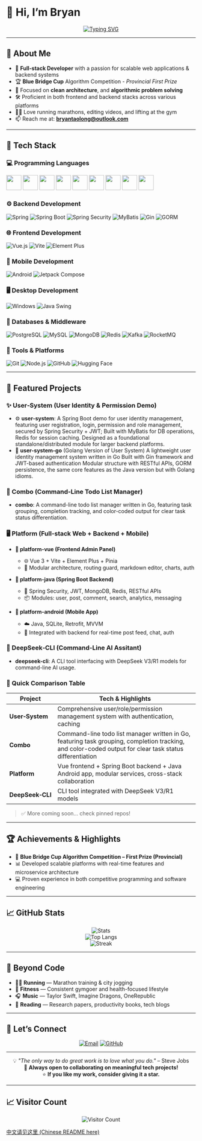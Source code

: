 # 👋 Hi, I’m Bryan

<div align="center">
  
  [![Typing SVG](https://readme-typing-svg.demolab.com?font=Fira+Code&pause=1000&color=2196F3&center=true&vCenter=true&width=435&lines=Full+Stack+Developer;Algorithm+Competition+Winner;AI+%26+ML+Enthusiast;Always+Learning)](https://git.io/typing-svg)

</div>

---

## 🚀 About Me

- 🎯 **Full‑stack Developer** with a passion for scalable web applications & backend systems  
- 🏆 **Blue Bridge Cup** Algorithm Competition - *Provincial First Prize*  
- 🤖 Focused on **clean architecture**, and **algorithmic problem solving**
- 🛠️ Proficient in both frontend and backend stacks across various platforms  
- 🏃‍♂️ Love running marathons, editing videos, and lifting at the gym  
- 📫 Reach me at: **bryantaolong@outlook.com**

---

## 🧰 Tech Stack

### 💻 Programming Languages

<a href="#"><img src="https://cdn.jsdelivr.net/gh/devicons/devicon/icons/c/c-original.svg" width="40"/></a>
<a href="#"><img src="https://cdn.jsdelivr.net/gh/devicons/devicon/icons/cplusplus/cplusplus-original.svg" width="40"/></a>
<a href="#"><img src="https://cdn.jsdelivr.net/gh/devicons/devicon/icons/python/python-original.svg" width="40"/></a>
<a href="#"><img src="https://cdn.jsdelivr.net/gh/devicons/devicon/icons/java/java-original.svg" width="40"/></a>
<a href="#"><img src="https://cdn.jsdelivr.net/gh/devicons/devicon/icons/go/go-original.svg" width="40"/></a>
<a href="#"><img src="https://cdn.jsdelivr.net/gh/devicons/devicon/icons/csharp/csharp-original.svg" width="40"/></a>
<a href="#"><img src="https://cdn.jsdelivr.net/gh/devicons/devicon/icons/kotlin/kotlin-original.svg" width="40"/></a>
<a href="#"><img src="https://cdn.jsdelivr.net/gh/devicons/devicon/icons/javascript/javascript-original.svg" width="40"/></a>
<a href="#"><img src="https://cdn.jsdelivr.net/gh/devicons/devicon/icons/typescript/typescript-original.svg" width="40"/></a>

### ⚙️ Backend Development

![Spring](https://img.shields.io/badge/Spring-6DB33F?style=flat&logo=spring&logoColor=white)
![Spring Boot](https://img.shields.io/badge/Spring_Boot-6DB33F?style=flat&logo=spring-boot&logoColor=white)
![Spring Security](https://img.shields.io/badge/Spring_Security-6DB33F?style=flat&logo=spring-security&logoColor=white)
![MyBatis](https://img.shields.io/badge/MyBatis-DC382D?style=flat&logo=apache&logoColor=white)
![Gin](https://img.shields.io/badge/Gin-00ADD8?style=flat&logo=go&logoColor=white)
![GORM](https://img.shields.io/badge/GORM-1C1C1C?style=flat&logo=go&logoColor=white)

### 🌐 Frontend Development

![Vue.js](https://img.shields.io/badge/Vue.js-35495E?style=flat&logo=vue.js&logoColor=4FC08D)
![Vite](https://img.shields.io/badge/Vite-646CFF?style=flat&logo=vite&logoColor=white)
![Element Plus](https://img.shields.io/badge/Element_Plus-409EFF?style=flat&logo=element&logoColor=white)

### 📱 Mobile Development

![Android](https://img.shields.io/badge/Android-3DDC84?style=flat&logo=android&logoColor=white)
![Jetpack Compose](https://img.shields.io/badge/Jetpack%20Compose-4285F4?style=flat&logo=jetpackcompose&logoColor=white)

### 🖥️ Desktop Development

![Windows](https://img.shields.io/badge/Windows-0078D6?style=flat&logo=windows&logoColor=white)
![Java Swing](https://img.shields.io/badge/Java_Swing-FF7800?style=flat&logo=openjdk&logoColor=white)

### 💾 Databases & Middleware

![PostgreSQL](https://img.shields.io/badge/PostgreSQL-4169E1?style=flat&logo=postgresql&logoColor=white)
![MySQL](https://img.shields.io/badge/MySQL-005C84?style=flat&logo=mysql&logoColor=white)
![MongoDB](https://img.shields.io/badge/MongoDB-4EA94B?style=flat&logo=mongodb&logoColor=white)
![Redis](https://img.shields.io/badge/Redis-DC382D?style=flat&logo=redis&logoColor=white)
![Kafka](https://img.shields.io/badge/Kafka-231F20?style=flat&logo=apachekafka&logoColor=white)
![RocketMQ](https://img.shields.io/badge/RocketMQ-D77310?style=flat&logo=apache&logoColor=white)

### 🔧 Tools & Platforms

![Git](https://img.shields.io/badge/Git-F05032?style=flat&logo=git&logoColor=white)
![Node.js](https://img.shields.io/badge/Node.js-43853D?style=flat&logo=node.js&logoColor=white)
![GitHub](https://img.shields.io/badge/GitHub-100000?style=flat&logo=github&logoColor=white)
![Hugging Face](https://img.shields.io/badge/HuggingFace-FFD21E?style=flat&logo=huggingface&logoColor=black)

---

## 🌟 Featured Projects

### ✨ User‑System (User Identity & Permission Demo)

- ⚙️ **user-system**: A Spring Boot demo for user identity management, featuring user registration, login, permission and role management, secured by Spring Security + JWT; Built with MyBatis for DB operations, Redis for session caching. Designed as a foundational standalone/distributed module for larger backend platforms.
- 🧩 **user-system-go** (Golang Version of User System) A lightweight user identity management system written in Go Built with Gin framework and JWT-based authentication Modular structure with RESTful APIs, GORM persistence, the same core features as the Java version but with Golang idioms.

### 🥊 Combo (Command‑Line Todo List Manager)

- **combo**: A command-line todo list manager written in Go, featuring task grouping, completion tracking, and color-coded output for clear task status differentiation.

### 🖥️ Platform (Full‑stack Web + Backend + Mobile)

- **🔗 platform-vue (Frontend Admin Panel)**

  - 🌐 Vue 3 + Vite + Element Plus + Pinia
  - 🔧 Modular architecture, routing guard, markdown editor, charts, auth

- **🚀 platform-java (Spring Boot Backend)**

  - 🔐 Spring Security, JWT, MongoDB, Redis, RESTful APIs
  - 📦 Modules: user, post, comment, search, analytics, messaging

- **📱 platform-android (Mobile App)**

  - ☁️ Java, SQLite, Retrofit, MVVM
  - 🤝 Integrated with backend for real-time post feed, chat, auth

### 🧠 DeepSeek‑CLI (Command‑Line AI Assitant)

- **deepseek-cli**: A CLI tool interfacing with DeepSeek V3/R1 models for command-line AI usage. 

### 🌟 Quick Comparison Table

| Project | Tech & Highlights |
|--------|--------------------|
| **User‑System** | Comprehensive user/role/permission management system with authentication, caching |
| **Combo**       | Command-line todo list manager written in Go, featuring task grouping, completion tracking, and color-coded output for clear task status differentiation |
| **Platform** | Vue frontend + Spring Boot backend + Java Android app, modular services, cross-stack collaboration |
| **DeepSeek‑CLI** | CLI tool integrated with DeepSeek V3/R1 models |

> ✅ More coming soon... check pinned repos!

---

## 🏆 Achievements & Highlights

- 🥇 **Blue Bridge Cup Algorithm Competition – First Prize (Provincial)**
- 📊 Developed scalable platforms with real-time features and microservice architecture
- 💻 Proven experience in both competitive programming and software engineering

---

## 📈 GitHub Stats

<div align="center">

![Stats](https://github-readme-stats.vercel.app/api?username=bryantaolong&show_icons=true&theme=radical&hide_border=true&count_private=true)  
![Top Langs](https://github-readme-stats.vercel.app/api/top-langs/?username=bryantaolong&layout=compact&theme=radical&hide_border=true)  
![Streak](https://github-readme-streak-stats.herokuapp.com/?user=bryantaolong&theme=radical&hide_border=true)

</div>

---

## 🎵 Beyond Code

- 🏃‍♂️ **Running** — Marathon training & city jogging  
- 💪 **Fitness** — Consistent gymgoer and health-focused lifestyle  
- 🎧 **Music** — Taylor Swift, Imagine Dragons, OneRepublic  
- 📖 **Reading** — Research papers, productivity books, tech blogs

---

## 🤝 Let’s Connect

<div align="center">

[![Email](https://img.shields.io/badge/Email-D14836?style=for-the-badge&logo=gmail&logoColor=white)](mailto:bryantaolong@outlook.com)
[![GitHub](https://img.shields.io/badge/GitHub-100000?style=for-the-badge&logo=github&logoColor=white)](https://github.com/bryantaolong)

</div>

---

<div align="center">

💡 *"The only way to do great work is to love what you do."* – Steve Jobs  
🌱 **Always open to collaborating on meaningful tech projects!**  
⭐️ **If you like my work, consider giving it a star.**

</div>

---

## 📈 Visitor Count

<div align="center">

![Visitor Count](https://komarev.com/ghpvc/?username=bryantaolong&style=for-the-badge&color=brightgreen)

</div>

[中文请见这里 (Chinese README here)](./README_zh.md)
